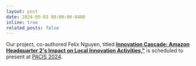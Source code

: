 ```yaml
---
layout: post
date: 2024-05-03 00:00:00-0400
inline: true
related_posts: false
---
```

Our project, co-authored Felix Nguyen, titled **[Innovation Cascade: Amazon Headquarter 2's Impact on Local Innovation Activities,"](https://aisel.aisnet.org/pacis2024/track05_dibusmod/track05_dibusmod/8/)** is scheduled to present at [PACIS 2024](https://pacis2024.aisconferences.org/).

